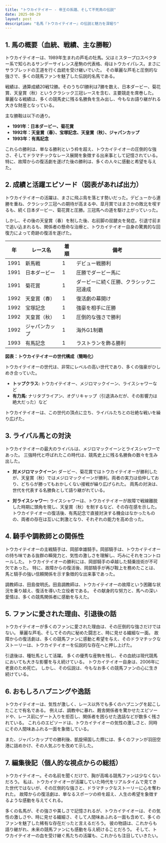 ```yaml
---
title: "トウカイテイオー - 帝王の系譜、そして不死鳥の伝説"
date: 2025-08-29
layout: post
description: "名馬『トウカイテイオー』の伝説と魅力を深堀り"
---
```


## 1. 馬の概要（血統、戦績、主な勝鞍）

トウカイテイオーは、1989年生まれの芦毛の牡馬。父はミスタープロスペクター系で知られるサンデーサイレンス産駒の代表格、母はトウカイパレス。まさにサラブレッドの王道を行く血統を受け継いでいた。  その華麗な芦毛と圧倒的な強さで、多くの競馬ファンを魅了した伝説的名馬である。

戦績は、通算成績20戦12勝。そのうちG1勝利は7勝を数え、日本ダービー、菊花賞、天皇賞（秋）というクラシック三冠レースを含む、主要競走を席巻した。  華麗なる戦績は、多くの競馬史に残る名勝負を生み出し、今もなお語り継がれる大きな財産となっている。

主な勝鞍は以下の通り。

* **1991年：日本ダービー、菊花賞**
* **1992年：天皇賞（春）、宝塚記念、天皇賞（秋）、ジャパンカップ**
* **1993年：有馬記念**

これらの勝利は、単なる勝利という枠を超え、トウカイテイオーの圧倒的な強さ、そしてドラマチックなレース展開を象徴する出来事として記憶されている。  特に、故障からの復活劇を遂げた後の勝利は、多くの人々に感動と希望を与えた。


## 2. 成績と活躍エピソード（図表があれば出力）

トウカイテイオーの活躍は、まさに飛ぶ鳥を落とす勢いだった。デビューから連勝を重ね、クラシック三冠への期待が高まる中、皐月賞ではまさかの敗北を喫するも、続く日本ダービー、菊花賞と圧勝。三冠馬への道を駆け上がっていった。

しかし、その後の天皇賞（春）を制した後、右前脚の屈腱炎を発症。引退寸前まで追い込まれるも、関係者の懸命な治療と、トウカイテイオー自身の驚異的な回復力によって奇跡の復活を遂げた。

| 年 | レース名           | 着順 | 備考                                  |
|---|--------------------|-----|---------------------------------------|
| 1991 | 新馬戦             | 1   | デビュー戦勝利                        |
| 1991 | 日本ダービー         | 1   | 圧勝でダービー馬に                    |
| 1991 | 菊花賞             | 1   | ダービーに続く圧勝、クラシック二冠達成 |
| 1992 | 天皇賞（春）       | 1   | 復活劇の幕開け                        |
| 1992 | 宝塚記念           | 1   | 強豪を相手に圧勝                        |
| 1992 | 天皇賞（秋）       | 1   | 圧倒的な強さで勝利                    |
| 1992 | ジャパンカップ       | 1   | 海外G1制覇                            |
| 1993 | 有馬記念           | 1   | ラストランを飾る勝利                  |


**図表：トウカイテイオーの世代構成（簡略化）**

トウカイテイオーの世代は、非常にレベルの高い世代であり、多くの強豪がひしめき合っていた。

* **トップクラス:** トウカイテイオー、メジロマックイーン、ライスシャワーなど
* **有力馬:**  ナリタブライアン、オグリキャップ（引退済みだが、その影響力は絶大だった）など

トウカイテイオーは、この世代の頂点に立ち、ライバルたちとの壮絶な戦いを繰り広げた。


## 3. ライバル馬との対決

トウカイテイオーの最大のライバルは、メジロマックイーンとライスシャワーであった。  三強時代と呼ばれたこの時代は、競馬史上に残る名勝負の数々を生み出した。

* **対メジロマックイーン:**  ダービー、菊花賞ではトウカイテイオーが勝利したが、天皇賞（秋）ではメジロマックイーンが勝利。両者の実力は伯仲しており、どちらが勝ってもおかしくない接戦が繰り広げられた。  両馬の対決は、世代を代表する名勝負として語り継がれている。

* **対ライスシャワー:** ライスシャワーは、トウカイテイオーが故障で戦線離脱した時期に頭角を現し、天皇賞（秋）を制するなど、その存在感を示した。トウカイテイオーの復活後、有馬記念で直接対決する機会はなかったものの、両者の存在は互いに刺激となり、それぞれの能力を高め合った。


## 4. 騎手や調教師との関係性

トウカイテイオーの主戦騎手は、岡部幸雄騎手。岡部騎手は、トウカイテイオーの持ち味である抜群の瞬発力と、気性の激しさを理解し、巧みにそれをコントロールした。  トウカイテイオーの勝利には、岡部騎手の卓越した騎乗技術が不可欠であった。  特に、故障からの復活後、岡部騎手が再び鞍上を務めたことは、馬と騎手の強い信頼関係を示す象徴的な出来事であった。

調教師は、田島俊明氏。田島調教師は、トウカイテイオーの故障という困難な状況を乗り越え、復活を導いた立役者である。  その献身的な努力と、馬への深い愛情は、多くの競馬関係者に感動を与えた。


## 5. ファンに愛された理由、引退後の話

トウカイテイオーが多くのファンに愛された理由は、その圧倒的な強さだけではない。  華麗な芦毛、そしてその内に秘めた闘志と、時に見せる繊細な一面。  故障からの復活劇は、多くの競馬ファンに感動と希望を与え、そのドラマチックなストーリーは、トウカイテイオーを伝説的な存在へと押し上げた。

引退後は、種牡馬として活躍。  多くの優秀な産駒を残し、その血統は現代競馬においても大きな影響を与え続けている。  トウカイテイオー自身は、2006年に老衰のため死亡。  しかし、その伝説は、今もなお多くの競馬ファンの心に生き続けている。


## 6. おもしろハプニングや逸話

トウカイテイオーは、気性が激しく、レース以外でも多くのハプニングを起こしたことで有名である。  例えば、調教中に暴れ、厩舎関係者を驚かせたエピソードや、レース前にゲート入りを拒否し、関係者を困らせた逸話などが数多く残されている。  これらのエピソードは、トウカイテイオーの気性の激しさと、同時にその人間味あふれる一面を象徴している。

また、ジャパンカップでの勝利後、凱旋帰国した際には、多くのファンが羽田空港に詰めかけ、その人気ぶりを改めて示した。


## 7. 編集後記（個人的な視点からの総括）

トウカイテイオー。その名前を聞くだけで、胸が高鳴る競馬ファンは少なくないだろう。  私は、トウカイテイオーが活躍していた時代をリアルタイムで見てきた世代ではないが、その圧倒的な強さと、ドラマチックなストーリーに心を奪われた。  故障からの復活劇は、単なるスポーツの枠を超え、人生の希望を象徴するような感動を与えてくれる。

多くの名馬が、その強さや美しさで記憶されるが、トウカイテイオーは、その気性の激しさや、時に見せる繊細さ、そして人間味あふれる一面も含めて、多くのファンを魅了した稀有な存在だったと言えるだろう。  彼の物語は、これからも語り継がれ、未来の競馬ファンにも感動を与え続けることだろう。  そして、トウカイテイオーの血を受け継ぐ馬たちの活躍も、これからも注目していきたい。
